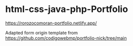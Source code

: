 # html-css-java-php-Portfolio

https://rorozocomoran-portfolio.netlify.app/


Adapted form origin template from https://github.com/codigowebmp/portfolio-nick/tree/main